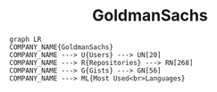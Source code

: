 <h1 align="center">GoldmanSachs</h1>

```mermaid
graph LR
COMPANY_NAME{GoldmanSachs}
COMPANY_NAME ---> U{Users} ---> UN[20]
COMPANY_NAME ---> R{Repositories} ---> RN[268]
COMPANY_NAME ---> G{Gists} ---> GN[56]
COMPANY_NAME ---> ML{Most Used<br>Languages}
```
